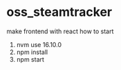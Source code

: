 # oss_steamtracker

make frontend with react
how to start

1. nvm use 16.10.0
2. npm install
3. npm start
